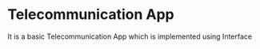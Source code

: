 <h1>Telecommunication App</h1>
<p>It is a basic Telecommunication App which is implemented using Interface</p>
